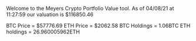 Welcome to the Meyers Crypto Portfolio Value tool. 
As of 04/08/21 at 11:27:59 our valuation is $116850.46 

BTC Price = $57776.69
 ETH Price = $2062.58
BTC Holdings = 1.06BTC
 ETH holdings = 26.960005962ETH 
